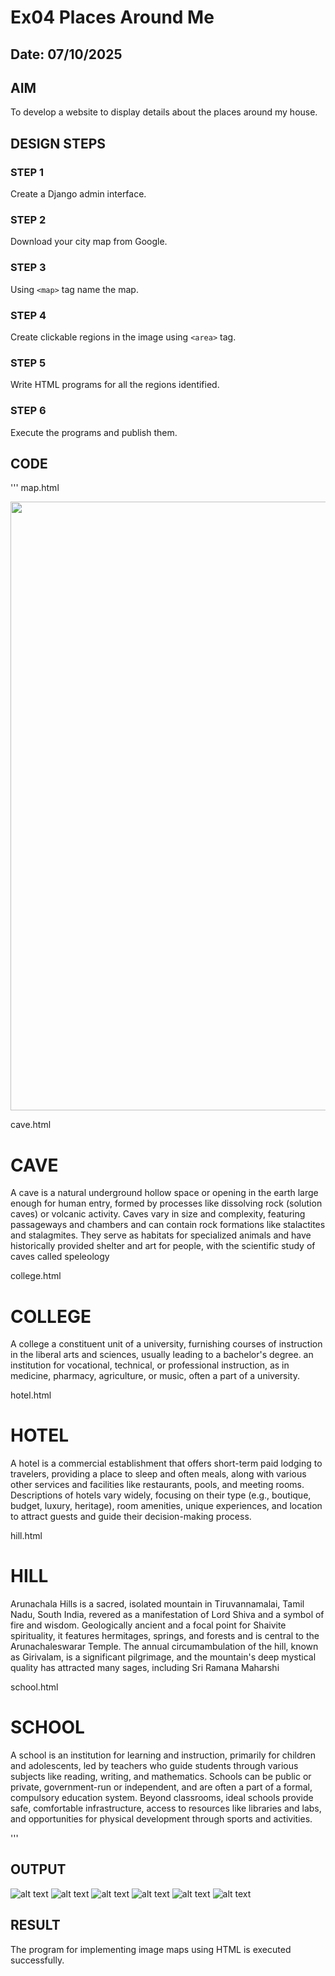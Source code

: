 # Ex04 Places Around Me
## Date: 07/10/2025

## AIM
To develop a website to display details about the places around my house.

## DESIGN STEPS

### STEP 1
Create a Django admin interface.

### STEP 2
Download your city map from Google.

### STEP 3
Using ```<map>``` tag name the map.

### STEP 4
Create clickable regions in the image using ```<area>``` tag.

### STEP 5
Write HTML programs for all the regions identified.

### STEP 6
Execute the programs and publish them.

## CODE
'''
map.html

<!DOCTYPE html>
<html lang="en">
    <head>
    </head>
    <body>
        <img id="Image-Maps-Com-image-maps-2023-04-20-084957" src="map.png" border="0" width="1920" height="974" orgWidth="1920" orgHeight="974" usemap="#image-maps-2023-04-20-084957" alt="" />
<map name="image-maps-2023-04-20-084957" id="ImageMapsCom-image-maps-2023-04-20-084957">
<area  alt="" title="Arunachala Hill" href="hill.html" shape="rect" coords="942,400,798,430" style="outline:none;" target="_self"    data-maphilight='aurachala hill' />
<area  alt="" title="cave" href="cave.html" shape="rect" coords="689,489,885,565" style="outline:none;" target="_self"    data-maphilight='cave' />
<area  alt="" title="college" href="college.html" shape="rect" coords="910,725,1046,836" style="outline:none;" target="_self"    data-maphilight='college
' />
<area  alt="" title="hotel" href="hotel.html" shape="rect" coords="642,370,798,430" style="outline:none;" target="_self"    data-maphilight='hotel' />
<area  alt="" title="school" href="school.html" shape="rect" coords="230,714,470,813" style="outline:none;" target="_self"    data-maphilight='school' />
<area shape="rect" coords="1918,972,1920,974" alt="Image Map" style="outline:none;" title="Image Map" href="https://www.image-maps.com/" />
</map>
    </body>
</html>

cave.html

<!DOCTYPE html>
<html lang="en">
<head>
    <meta charset="UTF-8">
    <meta name="viewport" content="width=device-width, initial-scale=1.0">
    <title>Document</title>
</head>
<body>
    <h1>CAVE</h1>
    <p>A cave is a natural underground hollow space or opening in the earth large enough for human entry, formed by processes like dissolving rock (solution caves) or volcanic activity. Caves vary in size and complexity, featuring passageways and chambers and can contain rock formations like stalactites and stalagmites. They serve as habitats for specialized animals and have historically provided shelter and art for people, with the scientific study of caves called speleology</p>
</body>
</html>

college.html

<!DOCTYPE html>
<html lang="en">
<head>
    <meta charset="UTF-8">
    <meta name="viewport" content="width=device-width, initial-scale=1.0">
    <title>Document</title>
</head>
<body>
    <h1>COLLEGE</h1>
    <p> A college a constituent unit of a university, furnishing courses of instruction in the liberal arts and sciences, usually leading to a bachelor's degree. an institution for vocational, technical, or professional instruction, as in medicine, pharmacy, agriculture, or music, often a part of a university.</p>
</body>
</html>

hotel.html

<!DOCTYPE html>
<html lang="en">
<head>
    <meta charset="UTF-8">
    <meta name="viewport" content="width=device-width, initial-scale=1.0">
    <title>Document</title>
</head>
<body>
    <h1>HOTEL</h1>
    <p>A hotel is a commercial establishment that offers short-term paid lodging to travelers, providing a place to sleep and often meals, along with various other services and facilities like restaurants, pools, and meeting rooms. Descriptions of hotels vary widely, focusing on their type (e.g., boutique, budget, luxury, heritage), room amenities, unique experiences, and location to attract guests and guide their decision-making process. </p>
</body>
</html>

hill.html

<!DOCTYPE html>
<html lang="en">
<head>
    <meta charset="UTF-8">
    <meta name="viewport" content="width=device-width, initial-scale=1.0">
    <title>Document</title>
</head>
<body>
   <h1>HILL</h1> 
   <p>Arunachala Hills is a sacred, isolated mountain in Tiruvannamalai, Tamil Nadu, South India, revered as a manifestation of Lord Shiva and a symbol of fire and wisdom. Geologically ancient and a focal point for Shaivite spirituality, it features hermitages, springs, and forests and is central to the Arunachaleswarar Temple. The annual circumambulation of the hill, known as Girivalam, is a significant pilgrimage, and the mountain's deep mystical quality has attracted many sages, including Sri Ramana Maharshi</p>
</body>
</html>

school.html

<!DOCTYPE html>
<html lang="en">
<head>
    <meta charset="UTF-8">
    <meta name="viewport" content="width=device-width, initial-scale=1.0">
    <title>Document</title>
</head>
<body>
    <h1>SCHOOL</h1>
    <p>A school is an institution for learning and instruction, primarily for children and adolescents, led by teachers who guide students through various subjects like reading, writing, and mathematics. Schools can be public or private, government-run or independent, and are often a part of a formal, compulsory education system. Beyond classrooms, ideal schools provide safe, comfortable infrastructure, access to resources like libraries and labs, and opportunities for physical development through sports and activities.  </p>
</body>
</html>

'''

## OUTPUT


![alt text](name/mapapp/1.png) 
![alt text](name/mapapp/2.png) 
![alt text](name/mapapp/3.png) 
![alt text](name/mapapp/4.png) 
![alt text](name/mapapp/5.png) 
![alt text](name/mapapp/6.png)




## RESULT
The program for implementing image maps using HTML is executed successfully.
